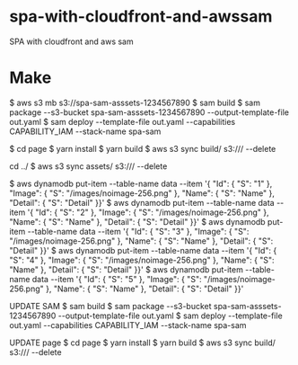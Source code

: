 # spa-with-cloudfront-and-awssam
SPA with cloudfront and aws sam

# Make
$ aws s3 mb s3://spa-sam-asssets-1234567890
$ sam build
$ sam package --s3-bucket spa-sam-asssets-1234567890 --output-template-file out.yaml
$ sam deploy --template-file out.yaml --capabilities CAPABILITY_IAM --stack-name spa-sam

$ cd page
$ yarn install
$ yarn build
$ aws s3 sync build/ s3://<Replace S3pagesbucketName>/ --delete

cd ../
$ aws s3 sync assets/ s3://<Replace S3imagesbucketName>/ --delete

$ aws dynamodb put-item --table-name data --item '{ "Id": { "S": "1" }, "Image": { "S": "/images/noimage-256.png" }, "Name": { "S": "Name" }, "Detail": { "S": "Detail" }}'
$ aws dynamodb put-item --table-name data --item '{ "Id": { "S": "2" }, "Image": { "S": "/images/noimage-256.png" }, "Name": { "S": "Name" }, "Detail": { "S": "Detail" }}'
$ aws dynamodb put-item --table-name data --item '{ "Id": { "S": "3" }, "Image": { "S": "/images/noimage-256.png" }, "Name": { "S": "Name" }, "Detail": { "S": "Detail" }}'
$ aws dynamodb put-item --table-name data --item '{ "Id": { "S": "4" }, "Image": { "S": "/images/noimage-256.png" }, "Name": { "S": "Name" }, "Detail": { "S": "Detail" }}'
$ aws dynamodb put-item --table-name data --item '{ "Id": { "S": "5" }, "Image": { "S": "/images/noimage-256.png" }, "Name": { "S": "Name" }, "Detail": { "S": "Detail" }}'

UPDATE SAM
$ sam build
$ sam package --s3-bucket spa-sam-asssets-1234567890 --output-template-file out.yaml
$ sam deploy --template-file out.yaml --capabilities CAPABILITY_IAM --stack-name spa-sam

UPDATE page
$ cd page
$ yarn install
$ yarn build
$ aws s3 sync build/ s3://<Replace S3pagesbucketName>/ --delete
